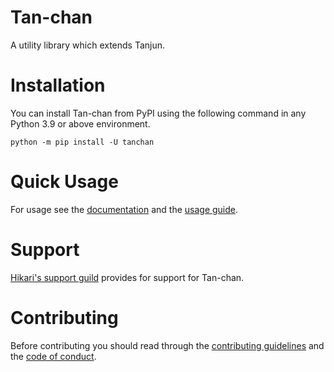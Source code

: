 # Tan-chan

A utility library which extends Tanjun.

# Installation

You can install Tan-chan from PyPI using the following command in any Python 3.9 or above environment.

```
python -m pip install -U tanchan
```

# Quick Usage

For usage see the [documentation](https://tanchan.cursed.solutions/) and the
[usage guide](https://tanchan.cursed.solutions/usage/).

# Support

[Hikari's support guild](https://discord.gg/hikari) provides for support for Tan-chan.

# Contributing

Before contributing you should read through the
[contributing guidelines](https://github.com/FasterSpeeding/Tan-chan/blob/master/CONTRIBUTING.md) and
the [code of conduct](https://github.com/FasterSpeeding/Tan-chan/blob/master/CODE_OF_CONDUCT.md).
